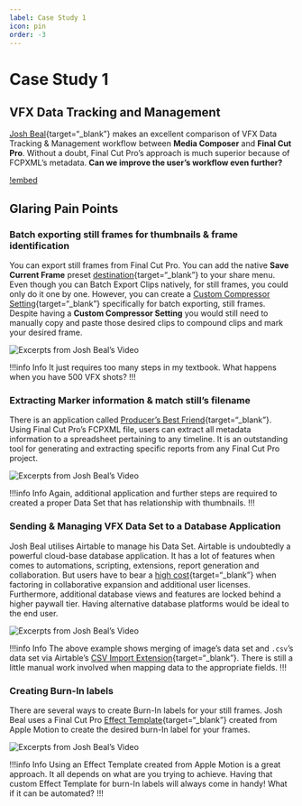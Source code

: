 ```yaml
---
label: Case Study 1
icon: pin
order: -3
---
```

# Case Study 1

## VFX Data Tracking and Management

[Josh Beal](https://twitter.com/jbkilty){target=“_blank”} makes an excellent comparison of VFX Data Tracking & Management workflow between **Media Composer** and **Final Cut Pro**. Without a doubt, Final Cut Pro’s approach is much superior because of FCPXML’s metadata. **Can we improve the user’s workflow even further?**

[!embed](https://www.youtube.com/watch?v=Md-hNTzr5UE)

## Glaring Pain Points

### Batch exporting still frames for thumbnails & frame identification

You can export still frames from Final Cut Pro. You can add the native **Save Current Frame** preset [destination](https://support.apple.com/en-sg/guide/final-cut-pro/ver9fd008a21/mac){target=“_blank”} to your share menu. Even though you can Batch Export Clips natively, for still frames, you could only do it one by one. However, you can create a [Custom Compressor Setting](https://support.apple.com/en-sg/guide/compressor/cpsr52823a16/mac){target=“_blank”} specifically for batch exporting, still frames. Despite having a **Custom Compressor Setting** you would still need to manually copy and paste those desired clips to compound clips and mark your desired frame.

![Excerpts from Josh Beal’s Video](assets/batch_export_still_frames.gif)

!!!info Info
It just requires too many steps in my textbook. What happens when you have 500 VFX shots?
!!!

### Extracting Marker information & match still’s filename

There is an application called [Producer’s Best Friend](https://intelligentassistance.com/producer-s-best-friend.html){target=“_blank”}. Using Final Cut Pro’s FCPXML file, users can extract all metadata information to a spreadsheet pertaining to any timeline. It is an outstanding tool for generating and extracting specific reports from any Final Cut Pro project.

![Excerpts from Josh Beal’s Video](assets/extract_metadata.gif)

!!!info Info
Again, additional application and further steps are required to created a proper Data Set that has relationship with thumbnails.
!!!

### Sending & Managing VFX Data Set to a Database Application

Josh Beal utilises Airtable to manage his Data Set. Airtable is undoubtedly a powerful cloud-base database application. It has a lot of features when comes to automations, scripting, extensions, report generation and collaboration. But users have to bear a [high cost](https://www.airtable.com/pricing){target=“_blank”} when factoring in collaborative expansion and additional user licenses. Furthermore, additional database views and features are locked behind a higher paywall tier. Having alternative database platforms would be ideal to the end user.

![Excerpts from Josh Beal’s Video](assets/airtable_database.gif)

!!!info Info
The above example shows merging of image’s data set and `.csv`’s data set via Airtable’s [CSV Import Extension](https://support.airtable.com/docs/csv-import-extension){target=“_blank”}. There is still a little manual work involved when mapping data to the appropriate fields.
!!!

### Creating Burn-In labels

There are several ways to create Burn-In labels for your still frames. Josh Beal uses a Final Cut Pro [Effect Template](https://support.apple.com/en-sg/guide/motion/motn141bbb1f/mac){target=“_blank”} created from Apple Motion to create the desired burn-In label for your frames.

![Excerpts from Josh Beal’s Video](assets/burn-ins.gif)

!!!info Info
Using an Effect Template created from Apple Motion is a great approach. It all depends on what are you trying to achieve. Having that custom Effect Template for burn-In labels will always come in handy! What if it can be automated?
!!!